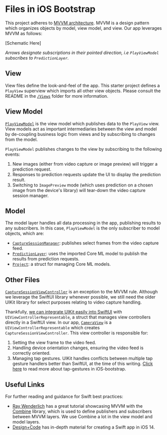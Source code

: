 # Files in iOS Bootstrap

This project adheres to [MVVM architecture](https://www.raywenderlich.com/34-design-patterns-by-tutorials-mvvm). MVVM is a design pattern which organizes objects by model, view model, and view. Our app leverages MVVM as follows:

[Schematic Here]

*Arrows designate subscriptions in their pointed direction, i.e `PlayViewModel` subscribes to `PredictionLayer`.*

## View
View files define the look-and-feel of the app. This starter project defines a `PlayView` superview which imports all other view objects. Please consult the README in the [`/Views`](https://github.com/lobe/iOS-bootstrap/tree/master/Lobe_iOS/Views) folder for more information.

## View Model
[`PlayViewModel`](https://github.com/lobe/iOS-bootstrap/tree/master/Lobe_iOS/PlayViewModel.swift) is the view model which publishes data to the `PlayView` view. View models act as important intermediaries between the view and model by de-coupling business logic from views and by subscribing to changes from the model.

`PlayViewModel` publishes changes to the view by subscribing to the following events:
1. New images (either from video capture or image preview) will trigger a prediction request.
2. Responses to prediction requests update the UI to display the prediction result.
3. Switching to `ImagePreview` mode (which uses prediction on a chosen image from the device's library) will tear-down the video capture session manager.

## Model
The model layer handles all data processing in the app, publishing results to any subscribers. In this case, `PlayViewModel` is the only subscriber to model objects, which are:
- [`CaptureSessionManager`](https://github.com/lobe/iOS-bootstrap/tree/master/Lobe_iOS/Models/CaptureSessionManager.swift): publishes select frames from the video capture feed.
- [`PredictionLayer`](https://github.com/lobe/iOS-bootstrap/tree/master/Lobe_iOS/Models/PredictionLayer.swift): uses the imported Core ML model to publish the results from prediction requests.
- [`Project`](https://github.com/lobe/iOS-bootstrap/tree/master/Lobe_iOS/Models/Project.swift): a struct for managing Core ML models.

## Other Files
[`CaptureSessionViewController`](https://github.com/lobe/iOS-bootstrap/tree/master/Lobe_iOS/CaptureSessionViewController.swift) is an exception to the MVVM rule. Although we leverage the SwiftUI library whenever possible, we still need the older UIKit library for select purposes relating to video capture handling.

Thankfully, [we can integrate UIKit easily into SwiftUI](https://developer.apple.com/tutorials/swiftui/interfacing-with-uikit) with `UIViewControllerRepresentable`, a struct that manages view controllers directly in a SwiftUI view. In our app, [`CameraView`](https://github.com/lobe/iOS-bootstrap/tree/master/Lobe_iOS/Views/CameraView.swift) is a `UIViewControllerRepresentable` which creates `CaptureSessionViewController`. This view controller is responsible for:
1. Setting the view frame to the video feed.
2. Handling device orientation changes, ensuring the video feed is correctly oriented.
3. Managing tap gestures. UIKit handles conflicts between multiple tap gesture handlers better than SwiftUI, at the time of this writing. [Click here](https://github.com/lobe/iOS-bootstrap/tree/master/Lobe_iOS#in-app-gestures) to read more about tap-gestures in iOS-bootstrap.

## Useful Links

For further reading and guidance for Swift best practices:
- [Ray Wenderlich](https://www.raywenderlich.com/4161005-mvvm-with-combine-tutorial-for-ios) has a great tutorial showcasing MVVM with the [Combine](https://developer.apple.com/documentation/combine) library, which is used to define publishers and subscribers between MVVM layers. We use Combine a lot in the view model and model layers.
- [Design+Code](https://designcode.io/swi\ftui2-course) has in-depth material for creating a Swift app in iOS 14.
